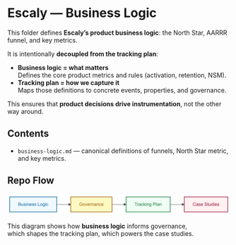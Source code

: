 # Escaly — Business Logic

This folder defines **Escaly’s product business logic**: the North Star, AARRR funnel, and key metrics.  

It is intentionally **decoupled from the tracking plan**:

- **Business logic = what matters**  
  Defines the core product metrics and rules (activation, retention, NSM).  
- **Tracking plan = how we capture it**  
  Maps those definitions to concrete events, properties, and governance.

This ensures that **product decisions drive instrumentation**, not the other way around.

## Contents
- `business-logic.md` — canonical definitions of funnels, North Star metric, and key metrics.

## Repo Flow
![Escaly Repo Flow](../tracking-plan-escaly/diagrams/repo_flow.png)

This diagram shows how **business logic** informs governance,  
which shapes the tracking plan, which powers the case studies.

